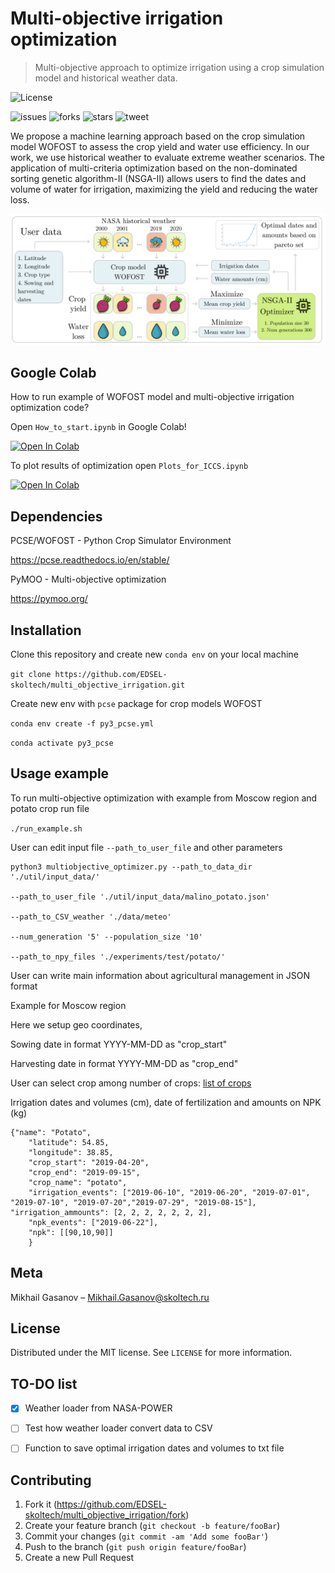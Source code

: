 # Multi-objective irrigation optimization
> Multi-objective approach to optimize irrigation using a crop simulation model and historical weather data.

![License](https://img.shields.io/github/license/EDSEL-skoltech/multi_objective_irrigation)

![issues](https://img.shields.io/github/issues/EDSEL-skoltech/multi_objective_irrigation)
![forks](https://img.shields.io/github/forks/EDSEL-skoltech/multi_objective_irrigation)
![stars](https://img.shields.io/github/stars/EDSEL-skoltech/multi_objective_irrigation)
![tweet](https://img.shields.io/twitter/url?url=https%3A%2F%2Fgithub.com%2FEDSEL-skoltech%2Fmulti_objective_irrigation)


We propose a machine learning approach based on the crop simulation model WOFOST to assess the crop yield and water use efficiency. In our work, we use historical weather to evaluate extreme weather scenarios. The application of multi-criteria optimization based on the non-dominated sorting genetic algorithm-II (NSGA-II) allows users to find the dates and volume of water for irrigation, maximizing the yield and reducing the water loss.

![graphical](plots_ICCS/Graphical_abstract.png)

## Google Colab 

How to run example of WOFOST model and multi-objective irrigation optimization code? 

Open `How_to_start.ipynb` in Google Colab!

<a href="https://colab.research.google.com/github/EDSEL-skoltech/multi_objective_irrigation/blob/main/How_to_start.ipynb" target="_parent"><img src="https://colab.research.google.com/assets/colab-badge.svg" alt="Open In Colab"/></a>

To plot results of optimization open `Plots_for_ICCS.ipynb`

<a href="https://colab.research.google.com/github/EDSEL-skoltech/multi_objective_irrigation/blob/main/Plots_for_ICCS.ipynb" target="_parent"><img src="https://colab.research.google.com/assets/colab-badge.svg" alt="Open In Colab"/></a>

## Dependencies 

PCSE/WOFOST - Python Crop Simulator Environment

https://pcse.readthedocs.io/en/stable/

PyMOO - Multi-objective optimization

https://pymoo.org/


## Installation

Clone this repository and create new `conda env` on your local machine

`git clone https://github.com/EDSEL-skoltech/multi_objective_irrigation.git`

Create new env with `pcse` package for crop models WOFOST

`conda env create -f py3_pcse.yml`

`conda activate py3_pcse`

## Usage example

To run multi-objective optimization with example from Moscow region and potato crop run file

`./run_example.sh`

User can edit input file `--path_to_user_file` and other parameters
```
python3 multiobjective_optimizer.py --path_to_data_dir './util/input_data/' 

--path_to_user_file './util/input_data/malino_potato.json' 

--path_to_CSV_weather './data/meteo' 

--num_generation '5' --population_size '10' 

--path_to_npy_files './experiments/test/potato/'
```

User can write main information about agricultural management in JSON format

Example for Moscow region

Here we setup geo coordinates, 

Sowing date in format YYYY-MM-DD as "crop_start"

Harvesting date in format YYYY-MM-DD as "crop_end"

User can select crop among number of crops: [list of crops](https://github.com/ajwdewit/WOFOST_crop_parameters)

Irrigation dates and volumes (cm), date of fertilization and amounts on NPK (kg)

```
{"name": "Potato", 
    "latitude": 54.85, 
    "longitude": 38.85, 
    "crop_start": "2019-04-20", 
    "crop_end": "2019-09-15", 
    "crop_name": "potato", 
    "irrigation_events": ["2019-06-10", "2019-06-20", "2019-07-01", "2019-07-10", "2019-07-20","2019-07-29", "2019-08-15"], "irrigation_ammounts": [2, 2, 2, 2, 2, 2, 2], 
    "npk_events": ["2019-06-22"], 
    "npk": [[90,10,90]]
    }
```

## Meta

Mikhail Gasanov – Mikhail.Gasanov@skoltech.ru

## License

Distributed under the MIT license. See ``LICENSE`` for more information.


## TO-DO list

- [X] Weather loader from NASA-POWER
- [ ] Test how weather loader convert data to CSV
- [ ] Function to save optimal irrigation dates and volumes to txt file


## Contributing

1. Fork it (<https://github.com/EDSEL-skoltech/multi_objective_irrigation/fork>)
2. Create your feature branch (`git checkout -b feature/fooBar`)
3. Commit your changes (`git commit -am 'Add some fooBar'`)
4. Push to the branch (`git push origin feature/fooBar`)
5. Create a new Pull Request

